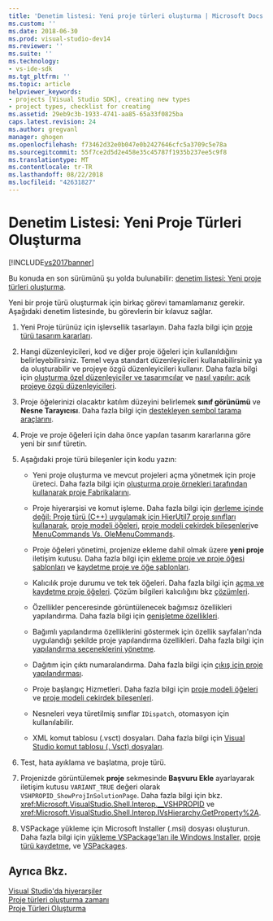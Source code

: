 ```yaml
---
title: 'Denetim listesi: Yeni proje türleri oluşturma | Microsoft Docs'
ms.custom: ''
ms.date: 2018-06-30
ms.prod: visual-studio-dev14
ms.reviewer: ''
ms.suite: ''
ms.technology:
- vs-ide-sdk
ms.tgt_pltfrm: ''
ms.topic: article
helpviewer_keywords:
- projects [Visual Studio SDK], creating new types
- project types, checklist for creating
ms.assetid: 29eb9c3b-1933-4741-aa85-65a33f0825ba
caps.latest.revision: 24
ms.author: gregvanl
manager: ghogen
ms.openlocfilehash: f73462d32e0b047e0b2427646cfc5a3709c5e78a
ms.sourcegitcommit: 55f7ce2d5d2e458e35c45787f1935b237ee5c9f8
ms.translationtype: MT
ms.contentlocale: tr-TR
ms.lasthandoff: 08/22/2018
ms.locfileid: "42631827"
---
```

# <a name="checklist-creating-new-project-types"></a>Denetim Listesi: Yeni Proje Türleri Oluşturma
[!INCLUDE[vs2017banner](../../includes/vs2017banner.md)]

Bu konuda en son sürümünü şu yolda bulunabilir: [denetim listesi: Yeni proje türleri oluşturma](https://docs.microsoft.com/visualstudio/extensibility/internals/checklist-creating-new-project-types).  
  
Yeni bir proje türü oluşturmak için birkaç görevi tamamlamanız gerekir. Aşağıdaki denetim listesinde, bu görevlerin bir kılavuz sağlar.  
  
1.  Yeni Proje türünüz için işlevsellik tasarlayın. Daha fazla bilgi için [proje türü tasarım kararları](../../extensibility/internals/project-type-design-decisions.md).  
  
2.  Hangi düzenleyicileri, kod ve diğer proje öğeleri için kullanıldığını belirleyebilirsiniz. Temel veya standart düzenleyicileri kullanabilirsiniz ya da oluşturabilir ve projeye özgü düzenleyicileri kullanır. Daha fazla bilgi için [oluşturma özel düzenleyiciler ve tasarımcılar](../../extensibility/creating-custom-editors-and-designers.md) ve [nasıl yapılır: açık projeye özgü düzenleyicileri](../../extensibility/how-to-open-project-specific-editors.md).  
  
3.  Proje öğelerinizi olacaktır katılım düzeyini belirlemek **sınıf görünümü** ve **Nesne Tarayıcısı**. Daha fazla bilgi için [destekleyen sembol tarama araçlarını](../../extensibility/internals/supporting-symbol-browsing-tools.md).  
  
4.  Proje ve proje öğeleri için daha önce yapılan tasarım kararlarına göre yeni bir sınıf türetin.  
  
5.  Aşağıdaki proje türü bileşenler için kodu yazın:  
  
    -   Yeni proje oluşturma ve mevcut projeleri açma yönetmek için proje üreteci. Daha fazla bilgi için [oluşturma proje örnekleri tarafından kullanarak proje Fabrikalarını](../../extensibility/internals/creating-project-instances-by-using-project-factories.md).  
  
    -   Proje hiyerarşisi ve komut işleme. Daha fazla bilgi için [derleme içinde değil: Proje türü (C++) uygulamak için HierUtil7 proje sınıfları kullanarak](http://msdn.microsoft.com/en-us/a5c16a09-94a2-46ef-87b5-35b815e2f346), [proje modeli öğeleri](../../extensibility/internals/elements-of-a-project-model.md), [proje modeli çekirdek bileşenleri](../../extensibility/internals/project-model-core-components.md)ve [MenuCommands Vs. OleMenuCommands](../../misc/menucommands-vs-olemenucommands.md).  
  
    -   Proje öğeleri yönetimi, projenize ekleme dahil olmak üzere **yeni proje** iletişim kutusu. Daha fazla bilgi için [ekleme proje ve proje öğesi şablonları](../../extensibility/internals/adding-project-and-project-item-templates.md) ve [kaydetme proje ve öğe şablonları](../../extensibility/internals/registering-project-and-item-templates.md).  
  
    -   Kalıcılık proje durumu ve tek tek öğeleri. Daha fazla bilgi için [açma ve kaydetme proje öğeleri](../../extensibility/internals/opening-and-saving-project-items.md). Çözüm bilgileri kalıcılığını bkz [çözümleri](../../extensibility/internals/solutions.md).  
  
    -   Özellikler penceresinde görüntülenecek bağımsız özellikleri yapılandırma. Daha fazla bilgi için [genişletme özellikleri](../../extensibility/internals/extending-properties.md).  
  
    -   Bağımlı yapılandırma özelliklerini göstermek için özellik sayfaları'nda uygulandığı şekilde proje yapılandırma özellikleri. Daha fazla bilgi için [yapılandırma seçeneklerini yönetme](../../extensibility/internals/managing-configuration-options.md).  
  
    -   Dağıtım için çıktı numaralandırma. Daha fazla bilgi için [çıkış için proje yapılandırması](../../extensibility/internals/project-configuration-for-output.md).  
  
    -   Proje başlangıç Hizmetleri. Daha fazla bilgi için [proje modeli öğeleri](../../extensibility/internals/elements-of-a-project-model.md) ve [proje modeli çekirdek bileşenleri](../../extensibility/internals/project-model-core-components.md).  
  
    -   Nesneleri veya türetilmiş sınıflar `IDispatch`, otomasyon için kullanılabilir.  
  
    -   XML komut tablosu (.vsct) dosyaları. Daha fazla bilgi için [Visual Studio komut tablosu (. Vsct) dosyaları](../../extensibility/internals/visual-studio-command-table-dot-vsct-files.md).  
  
6.  Test, hata ayıklama ve başlatma, proje türü.  
  
7.  Projenizde görüntülemek **proje** sekmesinde **Başvuru Ekle** ayarlayarak iletişim kutusu `VARIANT_TRUE` değeri olarak `VSHPROPID_ShowProjInSolutionPage`. Daha fazla bilgi için bkz. <xref:Microsoft.VisualStudio.Shell.Interop.__VSHPROPID> ve <xref:Microsoft.VisualStudio.Shell.Interop.IVsHierarchy.GetProperty%2A>.  
  
8.  VSPackage yükleme için Microsoft Installer (.msi) dosyası oluşturun. Daha fazla bilgi için [yükleme VSPackage'ları ile Windows Installer](../../extensibility/internals/installing-vspackages-with-windows-installer.md), [proje türü kaydetme](../../extensibility/internals/registering-a-project-type.md), ve [VSPackages](../../extensibility/internals/vspackages.md).  
  
## <a name="see-also"></a>Ayrıca Bkz.  
 [Visual Studio'da hiyerarşiler](../../extensibility/internals/hierarchies-in-visual-studio.md)   
 [Proje türleri oluşturma zamanı](../../extensibility/internals/when-to-create-project-types.md)   
 [Proje Türleri Oluşturma](../../extensibility/internals/creating-project-types.md)

